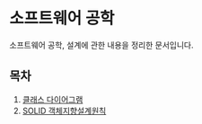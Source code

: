 # 소프트웨어 공학
소프트웨어 공학, 설계에 관한 내용을 정리한 문서입니다. 

## 목차
1. [클래스 다이어그램](class-diagram.md)
2. [SOLID 객체지향설계원칙](SOLID.md)

